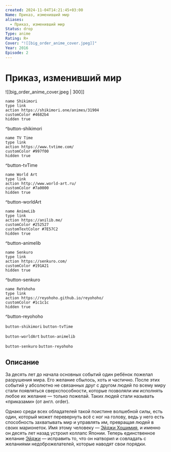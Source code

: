 ```yaml
---
created: 2024-11-04T14:21:45+03:00
Name: Приказ, изменивший мир
aliases:
  - Приказ, изменивший мир
Status: drop
Type: anime
Rating: R+
Cover: "![[big_order_anime_cover.jpeg]]"
Year: 2016
Episode: 2
---
```


# Приказ, изменивший мир

![[big_order_anime_cover.jpeg | 300]]

```button
name Shikimori
type link
action https://shikimori.one/animes/31904
customColor #4682b4
hidden true
```
^button-shikimori

```button
name TV Time
type link
action https://www.tvtime.com/
customColor #997f00
hidden true
```
^button-tvTime

```button
name World Art
type link
action http://www.world-art.ru/
customColor #7a0000
hidden true
```
^button-worldArt

```button
name AnimeLib
type link
action https://anilib.me/
customColor #252527
customTextColor #7E57C2
hidden true
```
^button-animelib

```button
name Senkuro
type link
action https://senkuro.com/
customColor #191A21
hidden true
```
^button-senkuro

```button
name ReYohoho
type link
action https://reyohoho.github.io/reyohoho/
customColor #1c1c1c
hidden true
```
^button-reyohoho

`button-shikimori` `button-tvTime`

`button-worldArt` `button-animelib`

`button-senkuro` `button-reyohoho`

## Описание

За десять лет до начала основных событий один ребёнок пожелал разрушения мира. Его желание сбылось, хоть и частично. После этих событий у абсолютно не связанных друг с другом людей по всему миру стали появляться сверхспособности, которые позволяли им исполнять любое их желание — только пожелай. Таких людей стали называть «приказами» (от англ. order).

Однако среди всех обладателей такой поистине волшебной силы, есть один, который может перевернуть всё с ног на голову, ведь у него есть способность захватывать мир и управлять им, превращая людей в своих марионеток. Имя этому человеку — [Эйджи Хошимия](https://shikimori.one/characters/49505-eiji-hoshimiya), и именно он десять лет назад устроил коллапс Японии. Теперь единственное желание [Эйджи](https://shikimori.one/characters/49505-eiji-hoshimiya) — исправить то, что он натворил и совладать с желаниями недоброжелателей, которые наводят свои порядки.
